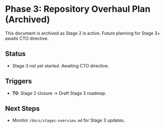 # Phase 3: Repository Overhaul Plan (Archived)
This document is archived as Stage 2 is active. Future planning for Stage 3+ awaits CTO directive.

## Status
- Stage 3 not yet started. Awaiting CTO directive.

## Triggers
- **T0**: Stage 2 closure → Draft Stage 3 roadmap.

## Next Steps
- Monitor `/docs/stages-overview.md` for Stage 3 updates.  

